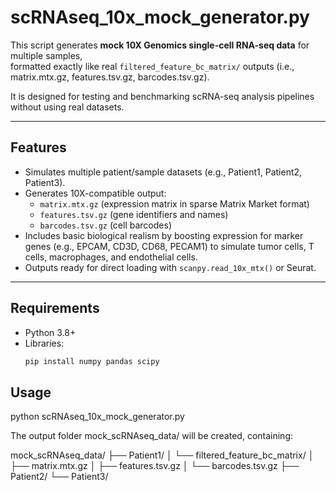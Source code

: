 # scRNAseq_10x_mock_generator.py

This script generates **mock 10X Genomics single-cell RNA-seq data** for multiple samples,  
formatted exactly like real `filtered_feature_bc_matrix/` outputs (i.e., matrix.mtx.gz, features.tsv.gz, barcodes.tsv.gz).

It is designed for testing and benchmarking scRNA-seq analysis pipelines without using real datasets.

---

## Features

- Simulates multiple patient/sample datasets (e.g., Patient1, Patient2, Patient3).
- Generates 10X-compatible output:
  - `matrix.mtx.gz` (expression matrix in sparse Matrix Market format)
  - `features.tsv.gz` (gene identifiers and names)
  - `barcodes.tsv.gz` (cell barcodes)
- Includes basic biological realism by boosting expression for marker genes (e.g., EPCAM, CD3D, CD68, PECAM1) to simulate tumor cells, T cells, macrophages, and endothelial cells.
- Outputs ready for direct loading with `scanpy.read_10x_mtx()` or Seurat.

---

## Requirements

- Python 3.8+
- Libraries:
  ```bash
  pip install numpy pandas scipy

## Usage

python scRNAseq_10x_mock_generator.py

The output folder mock_scRNAseq_data/ will be created, containing: 

mock_scRNAseq_data/
├── Patient1/
│   └── filtered_feature_bc_matrix/
│       ├── matrix.mtx.gz
│       ├── features.tsv.gz
│       └── barcodes.tsv.gz
├── Patient2/
└── Patient3/




